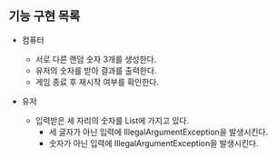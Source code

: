 ## 기능 구현 목록

- 컴퓨터
  - 서로 다른 랜덤 숫자 3개를 생성한다.
  - 유저의 숫자를 받아 결과를 출력한다.
  - 게임 종료 후 재시작 여부를 확인한다.

- 유저
  - 입력받은 세 자리의 숫자를 List에 가지고 있다.
    - 세 글자가 아닌 입력에 IllegalArgumentException을 발생시킨다.
    - 숫자가 아닌 입력에 IllegalArgumentException을 발생시킨다.
